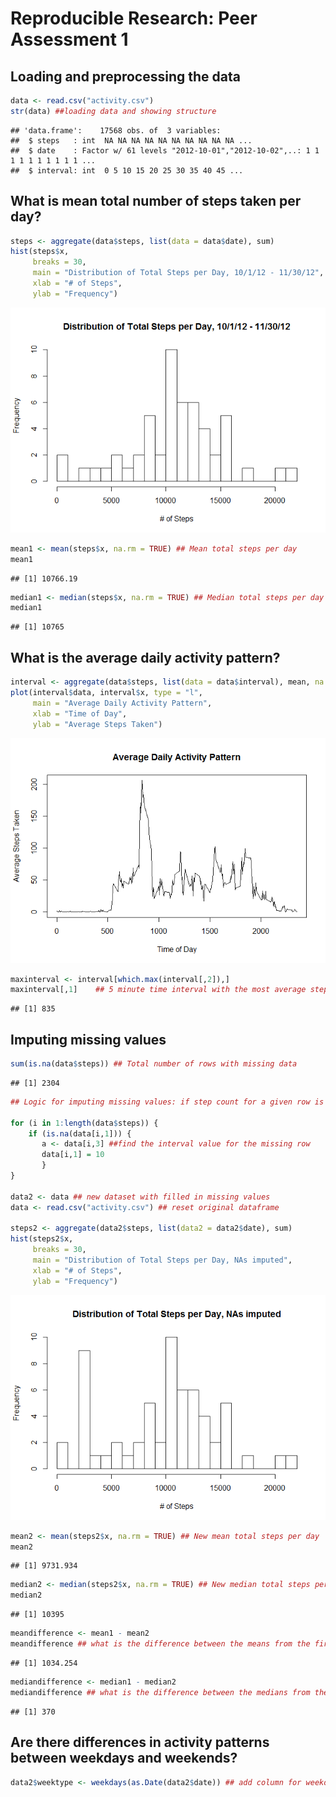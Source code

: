 # Reproducible Research: Peer Assessment 1


## Loading and preprocessing the data


```r
data <- read.csv("activity.csv")
str(data) ##loading data and showing structure
```

```
## 'data.frame':	17568 obs. of  3 variables:
##  $ steps   : int  NA NA NA NA NA NA NA NA NA NA ...
##  $ date    : Factor w/ 61 levels "2012-10-01","2012-10-02",..: 1 1 1 1 1 1 1 1 1 1 ...
##  $ interval: int  0 5 10 15 20 25 30 35 40 45 ...
```

## What is mean total number of steps taken per day?


```r
steps <- aggregate(data$steps, list(data = data$date), sum)
hist(steps$x, 
     breaks = 30,
     main = "Distribution of Total Steps per Day, 10/1/12 - 11/30/12",
     xlab = "# of Steps",
     ylab = "Frequency")
```

![](PA1_template_files/figure-html/unnamed-chunk-2-1.png) 

```r
mean1 <- mean(steps$x, na.rm = TRUE) ## Mean total steps per day
mean1
```

```
## [1] 10766.19
```

```r
median1 <- median(steps$x, na.rm = TRUE) ## Median total steps per day
median1
```

```
## [1] 10765
```
    
## What is the average daily activity pattern?


```r
interval <- aggregate(data$steps, list(data = data$interval), mean, na.rm = TRUE)
plot(interval$data, interval$x, type = "l",
     main = "Average Daily Activity Pattern",
     xlab = "Time of Day",
     ylab = "Average Steps Taken")
```

![](PA1_template_files/figure-html/unnamed-chunk-3-1.png) 

```r
maxinterval <- interval[which.max(interval[,2]),]
maxinterval[,1]    ## 5 minute time interval with the most average steps
```

```
## [1] 835
```


## Imputing missing values


```r
sum(is.na(data$steps)) ## Total number of rows with missing data
```

```
## [1] 2304
```

```r
## Logic for imputing missing values: if step count for a given row is NA, put in the mean step count for that 5-minute interval. To do this, iterate over each row of the dataset.

for (i in 1:length(data$steps)) {                                
    if (is.na(data[i,1])) {
       a <- data[i,3] ##find the interval value for the missing row
       data[i,1] = 10
       }
}
 
data2 <- data ## new dataset with filled in missing values
data <- read.csv("activity.csv") ## reset original dataframe

steps2 <- aggregate(data2$steps, list(data2 = data2$date), sum)
hist(steps2$x, 
     breaks = 30,
     main = "Distribution of Total Steps per Day, NAs imputed",
     xlab = "# of Steps",
     ylab = "Frequency")
```

![](PA1_template_files/figure-html/unnamed-chunk-4-1.png) 

```r
mean2 <- mean(steps2$x, na.rm = TRUE) ## New mean total steps per day
mean2
```

```
## [1] 9731.934
```

```r
median2 <- median(steps2$x, na.rm = TRUE) ## New median total steps per day
median2
```

```
## [1] 10395
```

```r
meandifference <- mean1 - mean2
meandifference ## what is the difference between the means from the first and second data sets?
```

```
## [1] 1034.254
```

```r
mediandifference <- median1 - median2
mediandifference ## what is the difference between the medians from the first and second data sets?
```

```
## [1] 370
```

## Are there differences in activity patterns between weekdays and weekends?


```r
data2$weektype <- weekdays(as.Date(data2$date)) ## add column for weekday vs. weekend
```
